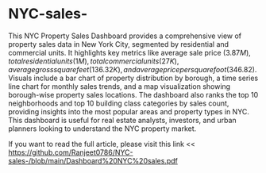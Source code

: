 # NYC-sales-
This NYC Property Sales Dashboard provides a comprehensive view of property sales data in New York City, segmented by residential and commercial units. It highlights key metrics like average sale price ($3.87M), total residential units (1M), total commercial units (27K), average gross square feet (136.32K), and average price per square foot ($346.82). Visuals include a bar chart of property distribution by borough, a time series line chart for monthly sales trends, and a map visualization showing borough-wise property sales locations. The dashboard also ranks the top 10 neighborhoods and top 10 building class categories by sales count, providing insights into the most popular areas and property types in NYC. This dashboard is useful for real estate analysts, investors, and urban planners looking to understand the NYC property market.


If you want to read the full article, please visit this link << https://github.com/Ranjeet0786/NYC-sales-/blob/main/Dashboard%20NYC%20sales.pdf
